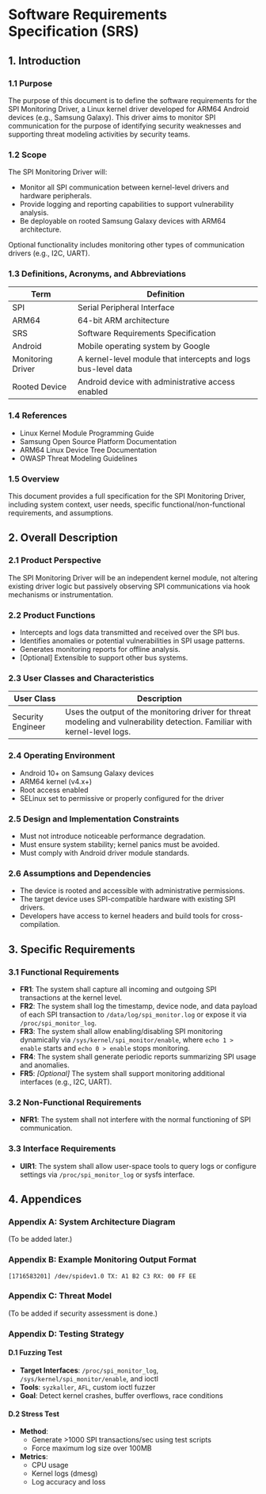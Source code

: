 # Software Requirements Specification (SRS)

## 1. Introduction

### 1.1 Purpose
The purpose of this document is to define the software requirements for the SPI Monitoring Driver, a Linux kernel driver developed for ARM64 Android devices (e.g., Samsung Galaxy). This driver aims to monitor SPI communication for the purpose of identifying security weaknesses and supporting threat modeling activities by security teams.

### 1.2 Scope
The SPI Monitoring Driver will:
- Monitor all SPI communication between kernel-level drivers and hardware peripherals.
- Provide logging and reporting capabilities to support vulnerability analysis.
- Be deployable on rooted Samsung Galaxy devices with ARM64 architecture.

Optional functionality includes monitoring other types of communication drivers (e.g., I2C, UART).

### 1.3 Definitions, Acronyms, and Abbreviations

| Term | Definition |
|------|------------|
| SPI | Serial Peripheral Interface |
| ARM64 | 64-bit ARM architecture |
| SRS | Software Requirements Specification |
| Android | Mobile operating system by Google |
| Monitoring Driver | A kernel-level module that intercepts and logs bus-level data |
| Rooted Device | Android device with administrative access enabled |

### 1.4 References
- Linux Kernel Module Programming Guide  
- Samsung Open Source Platform Documentation  
- ARM64 Linux Device Tree Documentation  
- OWASP Threat Modeling Guidelines  

### 1.5 Overview
This document provides a full specification for the SPI Monitoring Driver, including system context, user needs, specific functional/non-functional requirements, and assumptions.

## 2. Overall Description

### 2.1 Product Perspective
The SPI Monitoring Driver will be an independent kernel module, not altering existing driver logic but passively observing SPI communications via hook mechanisms or instrumentation.

### 2.2 Product Functions
- Intercepts and logs data transmitted and received over the SPI bus.
- Identifies anomalies or potential vulnerabilities in SPI usage patterns.
- Generates monitoring reports for offline analysis.
- [Optional] Extensible to support other bus systems.

### 2.3 User Classes and Characteristics

| User Class | Description |
|------------|-------------|
| Security Engineer | Uses the output of the monitoring driver for threat modeling and vulnerability detection. Familiar with kernel-level logs. |

### 2.4 Operating Environment
- Android 10+ on Samsung Galaxy devices
- ARM64 kernel (v4.x+)
- Root access enabled
- SELinux set to permissive or properly configured for the driver

### 2.5 Design and Implementation Constraints
- Must not introduce noticeable performance degradation.
- Must ensure system stability; kernel panics must be avoided.
- Must comply with Android driver module standards.

### 2.6 Assumptions and Dependencies
- The device is rooted and accessible with administrative permissions.
- The target device uses SPI-compatible hardware with existing SPI drivers.
- Developers have access to kernel headers and build tools for cross-compilation.

## 3. Specific Requirements

### 3.1 Functional Requirements
- **FR1**: The system shall capture all incoming and outgoing SPI transactions at the kernel level.
- **FR2**: The system shall log the timestamp, device node, and data payload of each SPI transaction to `/data/log/spi_monitor.log` or expose it via `/proc/spi_monitor_log`.
- **FR3**: The system shall allow enabling/disabling SPI monitoring dynamically via `/sys/kernel/spi_monitor/enable`, where `echo 1 > enable` starts and `echo 0 > enable` stops monitoring.
- **FR4**: The system shall generate periodic reports summarizing SPI usage and anomalies.
- **FR5**: *[Optional]* The system shall support monitoring additional interfaces (e.g., I2C, UART).

### 3.2 Non-Functional Requirements
- **NFR1**: The system shall not interfere with the normal functioning of SPI communication.

### 3.3 Interface Requirements
- **UIR1**: The system shall allow user-space tools to query logs or configure settings via `/proc/spi_monitor_log` or sysfs interface.

## 4. Appendices

### Appendix A: System Architecture Diagram
(To be added later.)

### Appendix B: Example Monitoring Output Format
```
[1716583201] /dev/spidev1.0 TX: A1 B2 C3 RX: 00 FF EE
```

### Appendix C: Threat Model
(To be added if security assessment is done.)

### Appendix D: Testing Strategy

#### D.1 Fuzzing Test
- **Target Interfaces**: `/proc/spi_monitor_log`, `/sys/kernel/spi_monitor/enable`, and ioctl
- **Tools**: `syzkaller`, `AFL`, custom ioctl fuzzer
- **Goal**: Detect kernel crashes, buffer overflows, race conditions

#### D.2 Stress Test
- **Method**:
  - Generate >1000 SPI transactions/sec using test scripts
  - Force maximum log size over 100MB
- **Metrics**:
  - CPU usage
  - Kernel logs (dmesg)
  - Log accuracy and loss